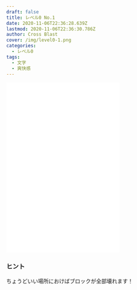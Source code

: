 ```yaml
---
draft: false
title: レベル0 No.1
date: 2020-11-06T22:36:28.639Z
lastmod: 2020-11-06T22:36:30.786Z
author: Cross Blast
cover: /img/level0-1.png
categories:
  - レベル0
tags:
  - 文字
  - 爽快感
---
```

<iframe style="height: 450px;" src="//fervent-lumiere-0e0ee3.netlify.app/#/blast/level0-1/ja/false/level0-2" frameborder="0" scrolling="no" allowfullscreen=""></iframe>

### ヒント

ちょうどいい場所におけばブロックが全部壊れます！